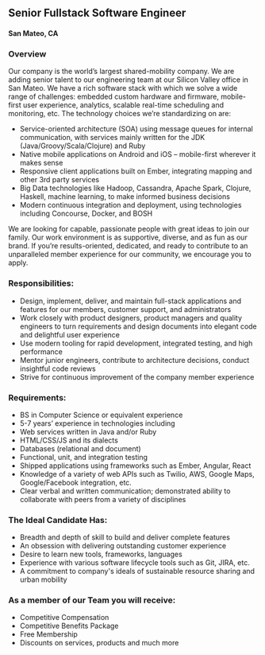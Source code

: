 ## Senior Fullstack Software Engineer
#### San Mateo, CA

### Overview
Our company is the world’s largest shared-mobility company.  We are adding senior talent to our engineering team at our Silicon Valley office in San Mateo. We have a rich software stack with which we solve a wide range of challenges: embedded custom hardware and firmware, mobile-first user experience, analytics, scalable real-time scheduling and monitoring, etc.
The technology choices we’re standardizing on are:
+	Service-oriented architecture (SOA) using message queues for internal communication, with services mainly written for the JDK (Java/Groovy/Scala/Clojure) and Ruby
+	Native mobile applications on Android and iOS – mobile-first wherever it makes sense
+	Responsive client applications built on Ember, integrating mapping and other 3rd party services
+	Big Data technologies like Hadoop, Cassandra, Apache Spark, Clojure, Haskell, machine learning, to make informed business decisions
+	Modern continuous integration and deployment, using technologies including Concourse, Docker, and BOSH

We are looking for capable, passionate people with great ideas to join our family. Our work environment is as supportive, diverse, and as fun as our brand. If you’re results-oriented, dedicated, and ready to contribute to an unparalleled member experience for our community, we encourage you to apply.

### Responsibilities:
+	Design, implement, deliver, and maintain full-stack applications and features for our members, customer support, and administrators
+	Work closely with product designers, product managers and quality engineers to turn requirements and design documents into elegant code and delightful user experience
+	Use modern tooling for rapid development, integrated testing, and high performance
+	Mentor junior engineers, contribute to architecture decisions, conduct insightful code reviews
+	Strive for continuous improvement of the company member experience

### Requirements:
+	BS in Computer Science or equivalent experience
+	5-7 years’ experience in technologies including
  + Web services written in Java and/or Ruby
  + HTML/CSS/JS and its dialects
  + Databases (relational and document)
  + Functional, unit, and integration testing
+	Shipped applications using frameworks such as Ember, Angular, React
+	Knowledge of a variety of web APIs such as Twilio, AWS, Google Maps, Google/Facebook integration, etc.
+	Clear verbal and written communication; demonstrated ability to collaborate with peers from a variety of disciplines

### The Ideal Candidate Has:
+	Breadth and depth of skill to build and deliver complete features
+	An obsession with delivering outstanding customer experience
+	Desire to learn new tools, frameworks, languages
+	Experience with various software lifecycle tools such as Git, JIRA, etc.
+	A commitment to company's ideals of sustainable resource sharing and urban mobility

### As a member of our Team you will receive:
+	Competitive Compensation
+	Competitive Benefits Package
+	Free Membership
+	Discounts on services, products and much more
